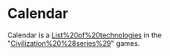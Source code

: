 # Calendar

Calendar is a [List%20of%20technologies](technology) in the "[Civilization%20%28series%29](Civilization)" games.
